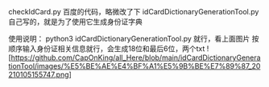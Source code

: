 checkIdCard.py   百度的代码，略微改了下
idCardDictionaryGenerationTool.py 自己写的，就是为了使用它生成身份证字典

使用说明：
python3 idCardDictionaryGenerationTool.py 就行，看上面图片
按顺序输入身份证相关信息就行，会生成18位和最后6位，两个txt
! [https://github.com/CapOnKing/all_Here/blob/main/idCardDictionaryGenerationTool/images/%E5%BE%AE%E4%BF%A1%E5%9B%BE%E7%89%87_20210105155747.png] 
